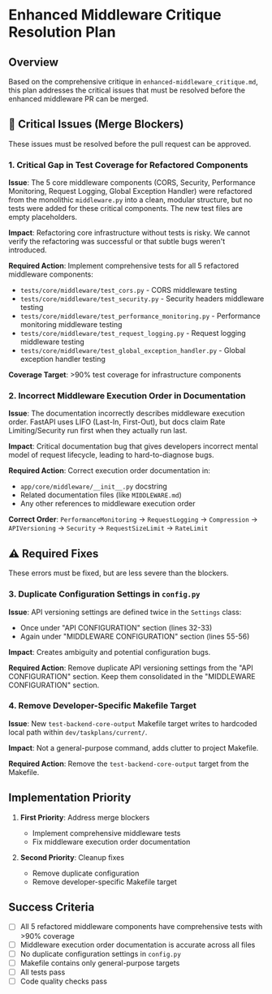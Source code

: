 # Enhanced Middleware Critique Resolution Plan

## Overview

Based on the comprehensive critique in `enhanced-middleware_critique.md`, this plan addresses the critical issues that must be resolved before the enhanced middleware PR can be merged.

## 🚨 **Critical Issues (Merge Blockers)**

These issues must be resolved before the pull request can be approved.

### 1. Critical Gap in Test Coverage for Refactored Components

**Issue**: The 5 core middleware components (CORS, Security, Performance Monitoring, Request Logging, Global Exception Handler) were refactored from the monolithic `middleware.py` into a clean, modular structure, but no tests were added for these critical components. The new test files are empty placeholders.

**Impact**: Refactoring core infrastructure without tests is risky. We cannot verify the refactoring was successful or that subtle bugs weren't introduced.

**Required Action**: Implement comprehensive tests for all 5 refactored middleware components:
- `tests/core/middleware/test_cors.py` - CORS middleware testing
- `tests/core/middleware/test_security.py` - Security headers middleware testing  
- `tests/core/middleware/test_performance_monitoring.py` - Performance monitoring middleware testing
- `tests/core/middleware/test_request_logging.py` - Request logging middleware testing
- `tests/core/middleware/test_global_exception_handler.py` - Global exception handler testing

**Coverage Target**: >90% test coverage for infrastructure components

### 2. Incorrect Middleware Execution Order in Documentation

**Issue**: The documentation incorrectly describes middleware execution order. FastAPI uses LIFO (Last-In, First-Out), but docs claim Rate Limiting/Security run first when they actually run last.

**Impact**: Critical documentation bug that gives developers incorrect mental model of request lifecycle, leading to hard-to-diagnose bugs.

**Required Action**: Correct execution order documentation in:
- `app/core/middleware/__init__.py` docstring
- Related documentation files (like `MIDDLEWARE.md`)
- Any other references to middleware execution order

**Correct Order**: `PerformanceMonitoring` → `RequestLogging` → `Compression` → `APIVersioning` → `Security` → `RequestSizeLimit` → `RateLimit`

## ⚠️ **Required Fixes**

These errors must be fixed, but are less severe than the blockers.

### 3. Duplicate Configuration Settings in `config.py`

**Issue**: API versioning settings are defined twice in the `Settings` class:
- Once under "API CONFIGURATION" section (lines 32-33)
- Again under "MIDDLEWARE CONFIGURATION" section (lines 55-56)

**Impact**: Creates ambiguity and potential configuration bugs.

**Required Action**: Remove duplicate API versioning settings from the "API CONFIGURATION" section. Keep them consolidated in the "MIDDLEWARE CONFIGURATION" section.

### 4. Remove Developer-Specific Makefile Target

**Issue**: New `test-backend-core-output` Makefile target writes to hardcoded local path within `dev/taskplans/current/`.

**Impact**: Not a general-purpose command, adds clutter to project Makefile.

**Required Action**: Remove the `test-backend-core-output` target from the Makefile.

## Implementation Priority

1. **First Priority**: Address merge blockers
   - Implement comprehensive middleware tests
   - Fix middleware execution order documentation

2. **Second Priority**: Cleanup fixes  
   - Remove duplicate configuration
   - Remove developer-specific Makefile target

## Success Criteria

- [ ] All 5 refactored middleware components have comprehensive tests with >90% coverage
- [ ] Middleware execution order documentation is accurate across all files
- [ ] No duplicate configuration settings in `config.py`
- [ ] Makefile contains only general-purpose targets
- [ ] All tests pass
- [ ] Code quality checks pass